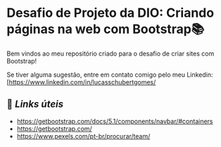 # Desafio de Projeto da DIO: Criando páginas na web com Bootstrap📚

Bem vindos ao meu repositório criado para o desafio de criar sites com Bootstrap!

Se tiver alguma sugestão, entre em contato comigo pelo meu Linkedin: [https://www.linkedin.com/in/lucasschubertgomes/

## 📍 *Links úteis*

* https://getbootstrap.com/docs/5.1/components/navbar/#containers
* https://getbootstrap.com/
* https://www.pexels.com/pt-br/procurar/team/


